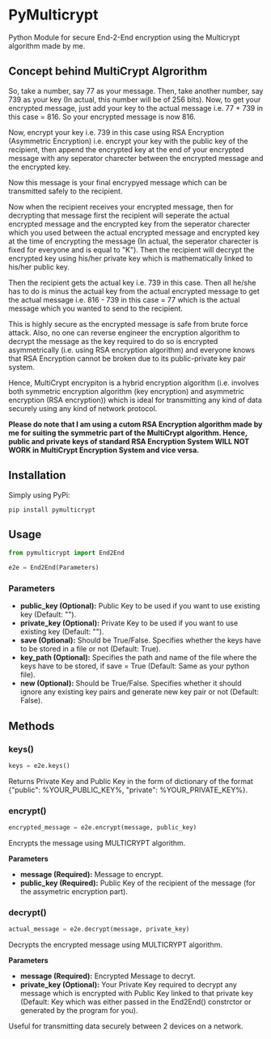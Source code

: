 # PyMulticrypt

Python Module for secure End-2-End encryption using the Multicrypt algorithm made by me.

## Concept behind MultiCrypt Algrorithm

So, take a number, say 77 as your message.
Then, take another number, say 739 as your key (In actual, this number will be of 256 bits).
Now, to get your encrypted message, just add your key to the actual message
i.e. 77 + 739 in this case = 816. So your encrypted message is now 816.

Now, encrypt your key i.e. 739 in this case using RSA Encryption (Asymmetric Encryption)
i.e. encrypt your key with the public key of the recipient, then append the encrypted key
at the end of your encrypted message with any seperator charecter between the encrypted message 
and the encrypted key.

Now this message is your final encrypyed message which can be transmitted safely to the
recipient.

Now when the recipient receives your encrypted message, then for decrypting that message first the
recipient will seperate the actual encrypted message and the encrypted key from the seperator charecter
which you used between the actual encrypted message and encrypted key at the time of encrypting the message
(In actual, the seperator charecter is fixed for everyone and is equal to "K"). Then the recipient will
decrypt the encrypted key using his/her private key which is mathematically linked to his/her public key.

Then the recipient gets the actual key i.e. 739 in this case. Then all he/she has to do is minus the actual key
from the actual encrypted message to get the actual message i.e. 816 - 739 in this case = 77 which is the actual message
which you wanted to send to the recipient.

This is highly secure as the encrypted message is safe from brute force attack. Also, no one can reverse engineer the
encryption algorithm to decrypt the message as the key required to do so is encrypted asymmetrically
(i.e. using RSA encryption algorithm) and everyone knows that RSA Encryption cannot be broken due to its public-private
key pair system.

Hence, MultiCrypt encrypiton is a hybrid encryption algorithm (i.e. involves both symmetric encryption algorithm (key encryption)
and asymmetric encryption (RSA encryption)) which is ideal for transmitting any kind of data securely using any kind of network protocol.

**Please do note that I am using a cutom RSA Encryption algorithm made by me for suiting the symmetric part of the MultiCrypt algorithm.
Hence, public and private keys of standard RSA Encryption System WILL NOT WORK in MultiCrypt Encryption System and vice versa.**

## Installation

Simply using PyPi: 

```
pip install pymulticrypt
```
## Usage

```python
from pymulticrypt import End2End

e2e = End2End(Parameters)
```

### Parameters

- **public_key (Optional):** Public Key to be used if you want to use existing key (Default: "").
- **private_key (Optional):** Private Key to be used if you want to use existing key (Default: "").
- **save (Optional):** Should be True/False. Specifies whether the keys have to be stored in a file or not (Default: True).
- **key_path (Optional):** Specifies the path and name of the file where the keys have to be stored, if save = True (Default: Same as your python file).
- **new (Optional):** Should be True/False. Specifies whether it should ignore any existing key pairs and generate new key pair or not (Default: False).

## Methods

### keys()

```python
keys = e2e.keys()
```

Returns Private Key and Public Key in the form of dictionary of the format {"public": %YOUR_PUBLIC_KEY%, "private": %YOUR_PRIVATE_KEY%}.

### encrypt()

```python
encrypted_message = e2e.encrypt(message, public_key)
```

Encrypts the message using MULTICRYPT algorithm.

**Parameters**

- **message (Required):** Message to encrypt.
- **public_key (Required):** Public Key of the recipient of the message (for the assymetric encryption part).


### decrypt()

```python
actual_message = e2e.decrypt(message, private_key)
```

Decrypts the encrypted message using MULTICRYPT algorithm.

**Parameters**

- **message (Required):** Encrypted Message to decryt.
- **private_key (Optional):** Your Private Key required to decrypt any message which is encrypted with Public Key
                        linked to that private key (Default: Key which was either passed in the End2End()
                        constrctor or generated by the program for you).

Useful for transmitting data securely between 2 devices on a network.
